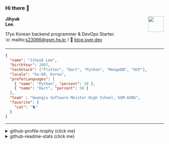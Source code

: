 ### Hi there 👋
<img src="https://github.githubassets.com/images/mona-loading-default.gif" width="50px" align="right">
</a>

**Jihyuk\
Lee.**

17yo Korean backend programmer & DevOps Starter.\
✉️ mailto:s23066@gsm.hs.kr
/ 
🔗 [blog.sver.dev](https://blog.sver.dev)

---

```json
{
  "name": "Jihyuk Lee",
  "birthYear": 2007,
  "techStack": ["Flutter", "Dart", "Python", "MongoDB", "OCP"],
  "locale": "ko-KR, Korea",
  "preferLanguages": [
    { "name": "Python", "percent": 50 },
    { "name": "Dart", "percent": 50 }
  ],
  "team" : "Gwangju Software Meister High School, GSM-AING",
  "favorite": {
    "cat": "🐈"
  }
}
```
---
<details>
  <summary>github-profile-trophy (click me)</summary>
  
![](https://github-profile-trophy.vercel.app/?username=withJihyuk&row=1&column=8&theme=nord)
  
</details>
<details>
  <summary>github-readme-stats (click me)</summary>
  
<!--START_SECTION:waka-->
![Code Time](http://img.shields.io/badge/Code%20Time-417%20hrs%207%20mins-blue)

![Lines of code](https://img.shields.io/badge/%EC%A0%80%EB%8A%94%20%EC%97%AC%ED%83%9C%EA%B9%8C%EC%A7%80%20-381.2%20thousand%20%EC%A4%84%EC%9D%98%20%EC%BD%94%EB%93%9C%EB%A5%BC%20%EC%9E%91%EC%84%B1%ED%96%88%EC%96%B4%EC%9A%94.-blue)

**저는 저녁형 인간이에요. 🦉** 

```text
🌞 아침                     103 commits         ███░░░░░░░░░░░░░░░░░░░░░░   10.72 % 
🌆 낮　                     296 commits         ████████░░░░░░░░░░░░░░░░░   30.80 % 
🌃 저녁                     400 commits         ██████████░░░░░░░░░░░░░░░   41.62 % 
🌙 밤　                     162 commits         ████░░░░░░░░░░░░░░░░░░░░░   16.86 % 
```


📊 **저는 이번주를 이렇게 시간을 보냈어요.** 

```text
🕑︎ Timezone: Asia/Seoul

💬 프로그래밍 언어들: 
Dart                     6 hrs 31 mins       ████████████████████████░   95.30 % 
Markdown                 11 mins             █░░░░░░░░░░░░░░░░░░░░░░░░   02.81 % 
Python                   7 mins              ░░░░░░░░░░░░░░░░░░░░░░░░░   01.90 % 

🔥 에디터들: 
VS Code                  6 hrs 50 mins       █████████████████████████   100.00 % 

💻 운영 체제들: 
Mac                      6 hrs 50 mins       █████████████████████████   100.00 % 
```


 Last Updated on 12/08/2024 18:45:48 UTC
<!--END_SECTION:waka-->

</details>

</div>

